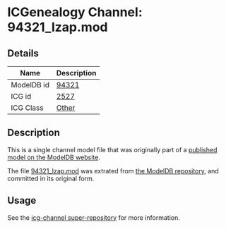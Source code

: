 # ICGenealogy Channel: 94321\_Izap.mod

## Details

Name | Description
---- | -----------
ModelDB id | [94321](http://senselab.med.yale.edu/ModelDB/ShowModel.cshtml?model=94321)
ICG id | [2527](http://icg.neurotheory.ox.ac.uk/channels/other/2527)
ICG Class | [Other](http://icg.neurotheory.ox.ac.uk/channels/other)

## Description

This is a single channel model file that was originally part of a [published model on the ModelDB website](http://senselab.med.yale.edu/mModelDB/ShowModel.cshtml?model=94321).

The file [94321\_Izap.mod](94321_Izap.mod) was extrated from [the ModelDB repository](http://senselab.med.yale.edu/ModelDB/ShowModel.cshtml?model=94321), and committed in its original form.

## Usage

See the [icg-channel super-repository](https://github.com/icgenealogy/icg-channels) for more information.